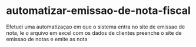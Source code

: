 # automatizar-emissao-de-nota-fiscal
Efetuei uma automatizaçao em que o sistema entra no site de emissao de nota, le o arquivo em excel com os dados de clientes preenche o site de emissao de notas e emite as nota 
